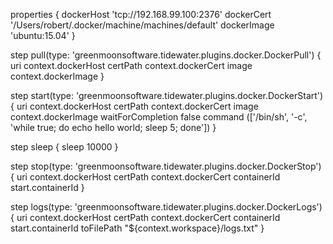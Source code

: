 properties {
    dockerHost 'tcp://192.168.99.100:2376'
    dockerCert '/Users/robert/.docker/machine/machines/default'
    dockerImage 'ubuntu:15.04'
}

step pull(type: 'greenmoonsoftware.tidewater.plugins.docker.DockerPull') {
    uri context.dockerHost
    certPath context.dockerCert
    image context.dockerImage
}

step start(type: 'greenmoonsoftware.tidewater.plugins.docker.DockerStart') {
    uri context.dockerHost
    certPath context.dockerCert
    image context.dockerImage
    waitForCompletion false
    command (['/bin/sh', '-c', 'while true; do echo hello world; sleep 5; done'])
}

step sleep {
    sleep 10000
}

step stop(type: 'greenmoonsoftware.tidewater.plugins.docker.DockerStop') {
    uri context.dockerHost
    certPath context.dockerCert
    containerId start.containerId
}

step logs(type: 'greenmoonsoftware.tidewater.plugins.docker.DockerLogs') {
    uri context.dockerHost
    certPath context.dockerCert
    containerId start.containerId
    toFilePath "${context.workspace}/logs.txt"
}